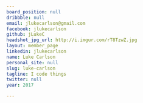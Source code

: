 ```yaml
---
board_position: null
dribbble: null
email: jlukecarlson@gmail.com
facebook: jlukecarlson
github: jLukeC
headshot_jpg_url: http://i.imgur.com/rT8TzwZ.jpg
layout: member_page
linkedin: jlukecarlson
name: Luke Carlson
personal_site: null
slug: luke-carlson
tagline: I code things
twitter: null
year: 2017

---
```

